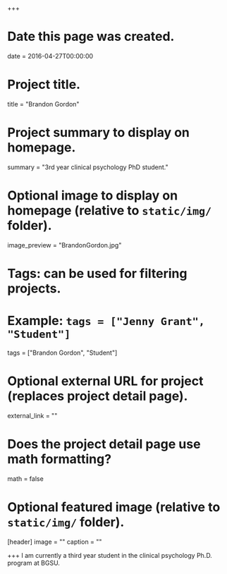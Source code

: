 +++
# Date this page was created.
date = 2016-04-27T00:00:00

# Project title.
title = "Brandon Gordon"

# Project summary to display on homepage.
summary = "3rd year clinical psychology PhD student."

# Optional image to display on homepage (relative to `static/img/` folder).
image_preview = "BrandonGordon.jpg"

# Tags: can be used for filtering projects.
# Example: `tags = ["Jenny Grant", "Student"]`
tags = ["Brandon Gordon", "Student"]

# Optional external URL for project (replaces project detail page).
external_link = ""

# Does the project detail page use math formatting?
math = false

# Optional featured image (relative to `static/img/` folder).
[header]
image = ""
caption = ""

+++
I am currently a third year student in the clinical psychology Ph.D. program at BGSU. 
